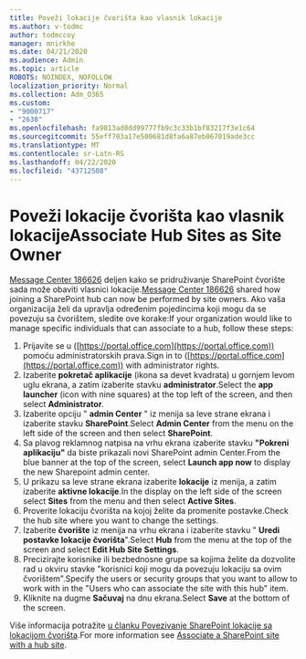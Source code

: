 ```yaml
---
title: Poveži lokacije čvorišta kao vlasnik lokacije
ms.author: v-todmc
author: todmccoy
manager: mnirkhe
ms.date: 04/21/2020
ms.audience: Admin
ms.topic: article
ROBOTS: NOINDEX, NOFOLLOW
localization_priority: Normal
ms.collection: Adm_O365
ms.custom:
- "9000717"
- "2638"
ms.openlocfilehash: fa9813ad8dd99777fb9c3c33b1bf83217f3e1c64
ms.sourcegitcommit: 55eff703a17e500681d8fa6a87eb067019ade3cc
ms.translationtype: MT
ms.contentlocale: sr-Latn-RS
ms.lasthandoff: 04/22/2020
ms.locfileid: "43712508"
---
```

# <a name="associate-hub-sites-as-site-owner"></a><span data-ttu-id="ffbb9-102">Poveži lokacije čvorišta kao vlasnik lokacije</span><span class="sxs-lookup"><span data-stu-id="ffbb9-102">Associate Hub Sites as Site Owner</span></span>

<span data-ttu-id="ffbb9-103">[Message Center 186626](https://admin.microsoft.com/Adminportal/Home?source=applauncher#/MessageCenter?id=MC186626) deljen kako se pridruživanje SharePoint čvorište sada može obaviti vlasnici lokacije.</span><span class="sxs-lookup"><span data-stu-id="ffbb9-103">[Message Center 186626](https://admin.microsoft.com/Adminportal/Home?source=applauncher#/MessageCenter?id=MC186626) shared how joining a SharePoint hub can now be performed by site owners.</span></span> <span data-ttu-id="ffbb9-104">Ako vaša organizacija želi da upravlja određenim pojedincima koji mogu da se povezuju sa čvorištem, sledite ove korake:</span><span class="sxs-lookup"><span data-stu-id="ffbb9-104">If your organization would like to manage specific individuals that can associate to a hub, follow these steps:</span></span> 

1. <span data-ttu-id="ffbb9-105">Prijavite se u ([https://portal.office.com](https://portal.office.com)) pomoću administratorskih prava.</span><span class="sxs-lookup"><span data-stu-id="ffbb9-105">Sign in to ([https://portal.office.com](https://portal.office.com)) with administrator rights.</span></span>
2. <span data-ttu-id="ffbb9-106">Izaberite **pokretač aplikacije** (ikona sa devet kvadrata) u gornjem levom uglu ekrana, a zatim izaberite stavku **administrator**.</span><span class="sxs-lookup"><span data-stu-id="ffbb9-106">Select the **app launcher** (icon with nine squares) at the top left of the screen, and then select **Administrator**.</span></span>
3. <span data-ttu-id="ffbb9-107">Izaberite opciju " **admin Center** " iz menija sa leve strane ekrana i izaberite stavku **SharePoint**.</span><span class="sxs-lookup"><span data-stu-id="ffbb9-107">Select **Admin Center** from the menu on the left side of the screen and then select **SharePoint**.</span></span>
4. <span data-ttu-id="ffbb9-108">Sa plavog reklamnog natpisa na vrhu ekrana izaberite stavku **"Pokreni aplikaciju"** da biste prikazali novi SharePoint admin Center.</span><span class="sxs-lookup"><span data-stu-id="ffbb9-108">From the blue banner at the top of the screen, select **Launch app now** to display the new Sharepoint admin center.</span></span>
5. <span data-ttu-id="ffbb9-109">U prikazu sa leve strane ekrana izaberite **lokacije** iz menija, a zatim izaberite **aktivne lokacije**.</span><span class="sxs-lookup"><span data-stu-id="ffbb9-109">In the display on the left side of the screen select **Sites** from the menu and then select **Active Sites**.</span></span>
6. <span data-ttu-id="ffbb9-110">Proverite lokaciju čvorišta na kojoj želite da promenite postavke.</span><span class="sxs-lookup"><span data-stu-id="ffbb9-110">Check the hub site where you want to change the settings.</span></span>
7. <span data-ttu-id="ffbb9-111">Izaberite **čvorište** iz menija na vrhu ekrana i izaberite stavku " **Uredi postavke lokacije čvorišta**".</span><span class="sxs-lookup"><span data-stu-id="ffbb9-111">Select **Hub** from the menu at the top of the screen and select **Edit Hub Site Settings**.</span></span>
8. <span data-ttu-id="ffbb9-112">Precizirajte korisnike ili bezbednosne grupe sa kojima želite da dozvolite rad u okviru stavke "korisnici koji mogu da povezuju lokaciju sa ovim čvorištem".</span><span class="sxs-lookup"><span data-stu-id="ffbb9-112">Specify the users or security groups that you want to allow to work with in the "Users who can associate the site with this hub" item.</span></span>
9. <span data-ttu-id="ffbb9-113">Kliknite na dugme **Sačuvaj** na dnu ekrana.</span><span class="sxs-lookup"><span data-stu-id="ffbb9-113">Select **Save** at the bottom of the screen.</span></span>

<span data-ttu-id="ffbb9-114">Više informacija potražite [u članku Povezivanje SharePoint lokacije sa lokacijom čvorišta](https://support.office.com/article/associate-a-sharepoint-site-with-a-hub-site-ae0009fd-af04-4d3d-917d-88edb43efc05).</span><span class="sxs-lookup"><span data-stu-id="ffbb9-114">For more information see [Associate a SharePoint site with a hub site](https://support.office.com/article/associate-a-sharepoint-site-with-a-hub-site-ae0009fd-af04-4d3d-917d-88edb43efc05).</span></span> 